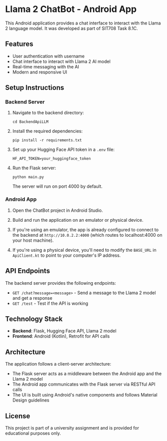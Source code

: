 # Llama 2 ChatBot - Android App

This Android application provides a chat interface to interact with the Llama 2 language model. It was developed as part of SIT708 Task 8.1C.

## Features

- User authentication with username
- Chat interface to interact with Llama 2 AI model
- Real-time messaging with the AI
- Modern and responsive UI

## Setup Instructions

### Backend Server

1. Navigate to the backend directory:
   ```
   cd BackendApiLLM
   ```

2. Install the required dependencies:
   ```
   pip install -r requirements.txt
   ```

3. Set up your Hugging Face API token in a `.env` file:
   ```
   HF_API_TOKEN=your_huggingface_token
   ```

4. Run the Flask server:
   ```
   python main.py
   ```
   The server will run on port 4000 by default.

### Android App

1. Open the ChatBot project in Android Studio.

2. Build and run the application on an emulator or physical device.

3. If you're using an emulator, the app is already configured to connect to the backend at `http://10.0.2.2:4000` (which routes to localhost:4000 on your host machine).

4. If you're using a physical device, you'll need to modify the `BASE_URL` in `ApiClient.kt` to point to your computer's IP address.

## API Endpoints

The backend server provides the following endpoints:

- `GET /chat?message=<message>` - Send a message to the Llama 2 model and get a response
- `GET /test` - Test if the API is working

## Technology Stack

- **Backend**: Flask, Hugging Face API, Llama 2 model
- **Frontend**: Android (Kotlin), Retrofit for API calls

## Architecture

The application follows a client-server architecture:

- The Flask server acts as a middleware between the Android app and the Llama 2 model
- The Android app communicates with the Flask server via RESTful API calls
- The UI is built using Android's native components and follows Material Design guidelines

## License

This project is part of a university assignment and is provided for educational purposes only.
